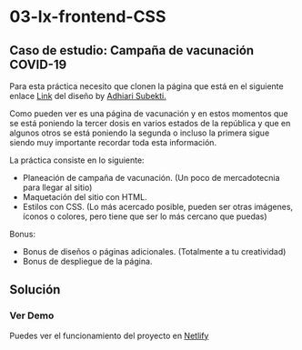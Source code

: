 # 03-lx-frontend-CSS

## Caso de estudio: Campaña de vacunación COVID-19

Para esta práctica necesito que clonen la página que está en el siguiente enlace [Link](./assets/landingVacunaci%C3%B3n.png) del diseño by [Adhiari Subekti.](https://dribbble.com/Adhiari_is)

Como pueden ver es una página de vacunación y en estos momentos que se está poniendo la tercer dosis en varios estados de la república y que en algunos otros se está poniendo la segunda o incluso la primera sigue siendo muy importante recordar toda esta información.

La práctica consiste en lo siguiente:

- Planeación de campaña de vacunación. (Un poco de mercadotecnia para llegar al sitio)
- Maquetación del sitio con HTML.
- Estilos con CSS. (Lo más acercado posible, pueden ser otras imágenes, íconos o colores, pero tiene que ser lo más cercano que puedas)

Bonus:

- Bonus de diseños o páginas adicionales. (Totalmente a tu creatividad)
- Bonus de despliegue de la página.

## Solución

### Ver Demo

Puedes ver el funcionamiento del proyecto en [Netlify](https://lx-vaccines.netlify.app/)
